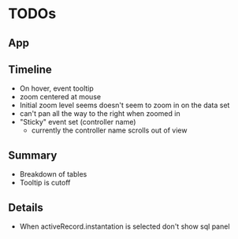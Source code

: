 # TODOs

## App

## Timeline

- On hover, event tooltip
- zoom centered at mouse
- Initial zoom level seems doesn't seem to zoom in on the data set
- can't pan all the way to the right when zoomed in
- "Sticky" event set (controller name)
  - currently the controller name scrolls out of view


## Summary

- Breakdown of tables
- Tooltip is cutoff


## Details

- When activeRecord.instantation is selected don't show sql panel
